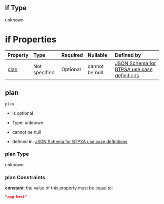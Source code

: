 ## if Type

unknown

# if Properties

| Property      | Type          | Required | Nullable       | Defined by                                                                                                                                                                                                                                  |
| :------------ | :------------ | :------- | :------------- | :------------------------------------------------------------------------------------------------------------------------------------------------------------------------------------------------------------------------------------------ |
| [plan](#plan) | Not specified | Optional | cannot be null | [JSON Schema for BTPSA use case definitions](btpsa-usecase-properties-services-items-allof-1-then-allof-43-then-allof-0-if-properties-plan.md "undefined#/properties/services/items/allOf/1/then/allOf/43/then/allOf/0/if/properties/plan") |

## plan



`plan`

*   is optional

*   Type: unknown

*   cannot be null

*   defined in: [JSON Schema for BTPSA use case definitions](btpsa-usecase-properties-services-items-allof-1-then-allof-43-then-allof-0-if-properties-plan.md "undefined#/properties/services/items/allOf/1/then/allOf/43/then/allOf/0/if/properties/plan")

### plan Type

unknown

### plan Constraints

**constant**: the value of this property must be equal to:

```json
"app-host"
```
